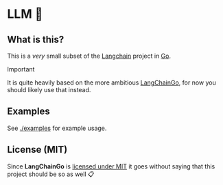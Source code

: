 # LLM 🔗

## What is this?

This is a _very_ small subset of the [Langchain](https://github.com/langchain-ai/langchain) project in [Go](https://go.dev/).

> [!Important]
> It is quite heavily based on the more ambitious [LangChainGo](https://github.com/tmc/langchaingo), for now you should likely use that instead.

## Examples

See [./examples](./examples) for example usage.

## License (MIT)

Since **LangChainGo** is [licensed under MIT](https://github.com/tmc/langchaingo/blob/main/LICENSE)
it goes without saying that this project should be so as well :clipboard:
